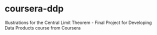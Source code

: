 # coursera-ddp
Illustrations for the Central Limit Theorem - Final Project for Developing Data Products course from Coursera
